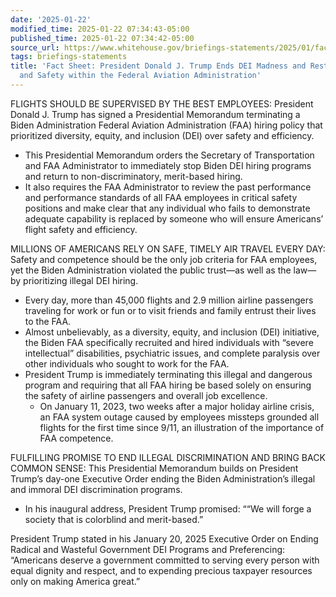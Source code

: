 ```yaml
---
date: '2025-01-22'
modified_time: 2025-01-22 07:34:43-05:00
published_time: 2025-01-22 07:34:42-05:00
source_url: https://www.whitehouse.gov/briefings-statements/2025/01/fact-sheet-president-donald-j-trump-ends-dei-madness-and-restores-excellence-and-safety-within-the-federal-aviation-administration/
tags: briefings-statements
title: 'Fact Sheet: President Donald J. Trump Ends DEI Madness and Restores Excellence
  and Safety within the Federal Aviation Administration'
---
```

 
FLIGHTS SHOULD BE SUPERVISED BY THE BEST EMPLOYEES: President Donald J.
Trump has signed a Presidential Memorandum terminating a Biden
Administration Federal Aviation Administration (FAA) hiring policy that
prioritized diversity, equity, and inclusion (DEI) over safety and
efficiency.

-   This Presidential Memorandum orders the Secretary of Transportation
    and FAA Administrator to immediately stop Biden DEI hiring programs
    and return to non-discriminatory, merit-based hiring.
-   It also requires the FAA Administrator to review the past
    performance and performance standards of all FAA employees in
    critical safety positions and make clear that any individual who
    fails to demonstrate adequate capability is replaced by someone who
    will ensure Americans’ flight safety and efficiency.

MILLIONS OF AMERICANS RELY ON SAFE, TIMELY AIR TRAVEL EVERY DAY: Safety
and competence should be the only job criteria for FAA employees, yet
the Biden Administration violated the public trust—as well as the law—by
prioritizing illegal DEI hiring.

-   Every day, more than 45,000 flights and 2.9 million airline
    passengers traveling for work or fun or to visit friends and family
    entrust their lives to the FAA.
-   Almost unbelievably, as a diversity, equity, and inclusion (DEI)
    initiative, the Biden FAA specifically recruited and hired
    individuals with “severe intellectual” disabilities, psychiatric
    issues, and complete paralysis over other individuals who sought to
    work for the FAA.
-   President Trump is immediately terminating this illegal and
    dangerous program and requiring that all FAA hiring be based solely
    on ensuring the safety of airline passengers and overall job
    excellence.
    -   On January 11, 2023, two weeks after a major holiday airline
        crisis, an FAA system outage caused by employees missteps
        grounded all flights for the first time since 9/11, an
        illustration of the importance of FAA competence.

FULFILLING PROMISE TO END ILLEGAL DISCRIMINATION AND BRING BACK COMMON
SENSE: This Presidential Memorandum builds on President Trump’s day-one
Executive Order ending the Biden Administration’s illegal and immoral
DEI discrimination programs.

-   In his inaugural address, President Trump promised: ““We will forge
    a society that is colorblind and merit-based.”

President Trump stated in his January 20, 2025 Executive Order on Ending
Radical and Wasteful Government DEI Programs and Preferencing:
“Americans deserve a government committed to serving every person with
equal dignity and respect, and to expending precious taxpayer resources
only on making America great.”
